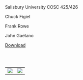 Salisbury University COSC 425/426

Chuck Figiel

Frank Rowe

John Gaetano

<a href='http://cryptoviz.googlecode.com/files/CryptoViz.jar'> Download </a>

<br /><br />
<table>
<tr><td>
<img src='http://upload.wikimedia.org/wikipedia/commons/thumb/6/6a/DES-main-network.png/250px-DES-main-network.png' /></td><td>
<img src='http://upload.wikimedia.org/wikipedia/commons/thumb/0/06/DES-key-schedule.png/250px-DES-key-schedule.png' /></td>
</tr></table>

